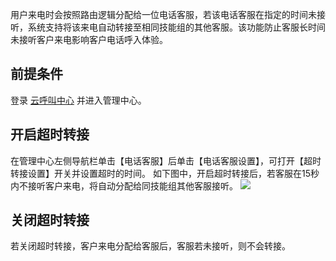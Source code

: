 用户来电时会按照路由逻辑分配给一位电话客服，若该电话客服在指定的时间未接听，系统支持将该来电自动转接至相同技能组的其他客服。该功能防止客服长时间未接听客户来电影响客户电话呼入体验。
## 前提条件
登录 [云呼叫中心](https://tccc.qcloud.com/login) 并进入管理中心。
## 开启超时转接
在管理中心左侧导航栏单击【电话客服】后单击【电话客服设置】，可打开【超时转接设置】开关并设置超时的时间。
如下图中，开启超时转接后，若客服在15秒内不接听客户来电，将自动分配给同技能组其他客服接听。
![](https://main.qcloudimg.com/raw/4d911e120403ed9eb67306571dd2d949.png)
## 关闭超时转接
若关闭超时转接，客户来电分配给客服后，客服若未接听，则不会转接。
